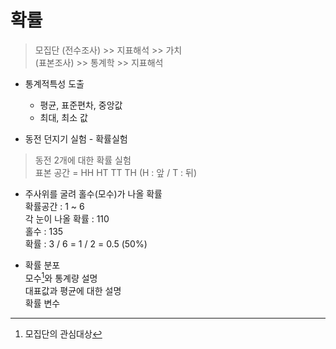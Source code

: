 # 확률 

> 모집단 (전수조사) >> 지표해석 >> 가치  
(표본조사) >> 통계학 >> 지표해석 

* 통계적특성 도출 
  * 평균, 표준편차, 중앙값
  * 최대, 최소 값

* 동전 던지기 실험 - 확률실험 
> 동전 2개에 대한 확률 실험  
표본 공간 = HH HT TT TH (H : 앞 / T : 뒤)

* 주사위를 굴려 홀수(모수)가 나올 확률  
확률공간 : 1 ~ 6  
각 눈이 나올 확률 : 110  
홀수 : 135  
확률 : 3 / 6 = 1 / 2 = 0.5 (50%)

* 확률 분포  
모수[^1]와 통계량 설명   
대표값과 평균에 대한 설명  
확률 변수 

[^1]: 모집단의 관심대상 
